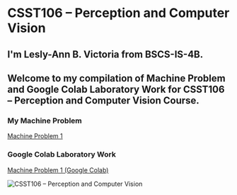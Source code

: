 # CSST106 – Perception and Computer Vision

## I'm Lesly-Ann B. Victoria from BSCS-IS-4B.
## Welcome to my compilation of Machine Problem and Google Colab Laboratory Work for CSST106 – Perception and Computer Vision Course.

### My Machine Problem
[Machine Problem 1](https://github.com/LeslyVictoria2/CSST106-CS4B/blob/main/4B-VICTORIA-MP1)

### Google Colab Laboratory Work
[Machine Problem 1 (Google Colab)](https://github.com/LeslyVictoria2/CSST106-CS4B/blob/main/4B_VICTORIA_MP1.ipynb)

![CSST106 – Perception and Computer Vision](https://www.world-wide.org/images/comp-vision.jpg)
